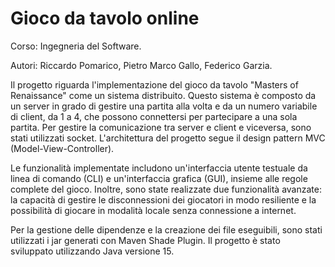 # Gioco da tavolo online

Corso: Ingegneria del Software.

Autori: Riccardo Pomarico, Pietro Marco Gallo, Federico Garzia.

Il progetto riguarda l'implementazione del gioco da tavolo "Masters of Renaissance" come un sistema distribuito. Questo sistema è composto da un server in grado di gestire una partita alla volta e da un numero variabile di client, da 1 a 4, che possono connettersi per partecipare a una sola partita. Per gestire la comunicazione tra server e client e viceversa, sono stati utilizzati socket. L'architettura del progetto segue il design pattern MVC (Model-View-Controller).

Le funzionalità implementate includono un'interfaccia utente testuale da linea di comando (CLI) e un'interfaccia grafica (GUI), insieme alle regole complete del gioco. Inoltre, sono state realizzate due funzionalità avanzate: la capacità di gestire le disconnessioni dei giocatori in modo resiliente e la possibilità di giocare in modalità locale senza connessione a internet.

Per la gestione delle dipendenze e la creazione dei file eseguibili, sono stati utilizzati i jar generati con Maven Shade Plugin. Il progetto è stato sviluppato utilizzando Java versione 15.
